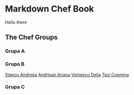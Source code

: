 # Markdown Chef Book

Hello there


## The Chef Groups

### Grupa A

### Grupa B

[Stancu Andreea](/grupab/stancuandreea.md)
[Andrisan Ariana](/grupab/andrisanariana.md)
[Voinescu Delia](/grupab/voinescudelia.md)
[Tezi Cosmina](/grupab/tezicosmina.md)


### Grupa C

